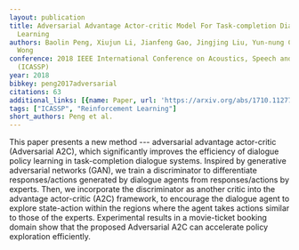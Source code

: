 ```yaml
---
layout: publication
title: Adversarial Advantage Actor-critic Model For Task-completion Dialogue Policy
  Learning
authors: Baolin Peng, Xiujun Li, Jianfeng Gao, Jingjing Liu, Yun-nung Chen, Kam-fai
  Wong
conference: 2018 IEEE International Conference on Acoustics, Speech and Signal Processing
  (ICASSP)
year: 2018
bibkey: peng2017adversarial
citations: 63
additional_links: [{name: Paper, url: 'https://arxiv.org/abs/1710.11277'}]
tags: ["ICASSP", "Reinforcement Learning"]
short_authors: Peng et al.
---
```

This paper presents a new method --- adversarial advantage actor-critic
(Adversarial A2C), which significantly improves the efficiency of dialogue
policy learning in task-completion dialogue systems. Inspired by generative
adversarial networks (GAN), we train a discriminator to differentiate
responses/actions generated by dialogue agents from responses/actions by
experts. Then, we incorporate the discriminator as another critic into the
advantage actor-critic (A2C) framework, to encourage the dialogue agent to
explore state-action within the regions where the agent takes actions similar
to those of the experts. Experimental results in a movie-ticket booking domain
show that the proposed Adversarial A2C can accelerate policy exploration
efficiently.